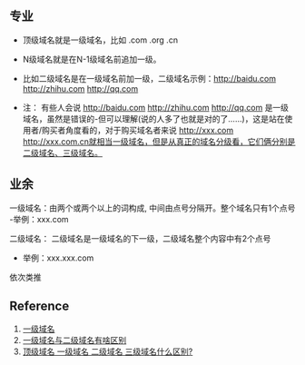 ## 专业
- 顶级域名就是一级域名，比如 .com .org .cn
- N级域名就是在N-1级域名前追加一级。
- 比如二级域名是在一级域名前加一级，二级域名示例：http://baidu.com http://zhihu.com http://qq.com

- 注： 有些人会说 http://baidu.com http://zhihu.com http://qq.com 是一级域名，虽然是错误的-但可以理解(说的人多了也就是对的了……)，这是站在使用者/购买者角度看的，对于购买域名者来说 http://xxx.com http://xxx.com.cn就相当一级域名，但是从真正的域名分级看，它们俩分别是二级域名、三级域名。

## 业余
一级域名：由两个或两个以上的词构成, 中间由点号分隔开。整个域名只有1个点号
-举例：xxx.com

二级域名： 二级域名是一级域名的下一级，二级域名整个内容中有2个点号
- 举例：xxx.xxx.com

依次类推


## Reference
1. [一级域名](https://baike.baidu.com/item/%E4%B8%80%E7%BA%A7%E5%9F%9F%E5%90%8D/4605645)
2. [一级域名与二级域名有啥区别](https://zhidao.baidu.com/question/646884610909742685.html)
3. [顶级域名 一级域名 二级域名 三级域名什么区别?](https://www.zhihu.com/question/29998374/answer/121041060)